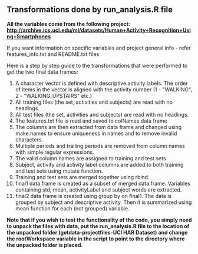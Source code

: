 ## Transformations done by run_analysis.R file

**All the variables come from the following project: http://archive.ics.uci.edu/ml/datasets/Human+Activity+Recognition+Using+Smartphones**

If you want information on specific variables and project general info - refer features_info.txt and README.txt files

Here is a step by step guide to the transformations that were performed to get the two final data frames:

1. A character vector is defined with descriptive activity labels. The order of items in the vector is aligned with the activity number (1 - "WALKING", 2 - "WALKING_UPSTAIRS" etc.)
2. All training files (the set, activities and subjects) are read with no headings. 
3. All test files (the set, activities and subjects) are read with no headings.
4. The features.txt file is read and saved to colNames data frame
5. The columns are then extracted from data frame and changed using make.names to ensure uniqueness in names and to remove invalid characters.
6. Multiple periods and trailing periods are removed from column names with simple regular expressions.
7. The valid column names are assigned to training and test sets
8. Subject, activity and activity label columns are added to both training and test sets using mutate function.
9. Training and test sets are merged together using rbind.
10. final1 data frame is created as a subset of merged data frame. Variables containing std, mean, activityLabel and subject words are extracted.
11. final2 data frame is created using group by on final1. The data is grouped by subject and descriptive activity. Then it is summarized using mean function for each (not grouped) variable.



**Note that if you wish to test the functionality of the code, you simply need to unpack the files with data, put the run_analysis.R file to the location of the unpacked folder (getdata-projectfiles-UCI HAR Dataset) and change the rootWorkspace variable in the script to point to the directory where the unpacked folder is placed.**